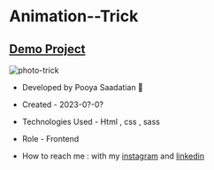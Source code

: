 # Animation--Trick

## [Demo Project](https://p-stn.github.io/Animation--Trick/)

![photo-trick](https://github.com/p-stn/Animation-Trick/assets/63667741/bf727977-2275-4561-a4da-7c05b3609d77)


- Developed by Pooya Saadatian 🤙

-  Created - 2023-0?-0?

- Technologies Used - Html , css  , sass

- Role - Frontend

- How to reach me : with my [instagram](https://instagram.com/poya_saadatian) and [linkedin](https://linkedin.com/in/pooya-saadatian-35ab24278)

